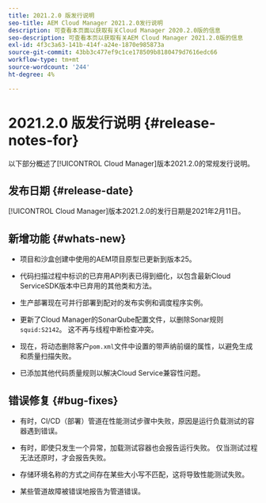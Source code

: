 ```yaml
---
title: 2021.2.0 版发行说明
seo-title: AEM Cloud Manager 2021.2.0发行说明
description: 可查看本页面以获取有关Cloud Manager 2020.2.0版的信息
seo-description: 可查看本页以获取有关AEM Cloud Manager 2021.2.0版的信息
exl-id: 4f3c3a63-141b-414f-a24e-1870e985873a
source-git-commit: 43bb3c477ef9c1ce178509b8180479d7616edc66
workflow-type: tm+mt
source-wordcount: '244'
ht-degree: 4%

---
```


# 2021.2.0 版发行说明 {#release-notes-for}

以下部分概述了[!UICONTROL Cloud Manager]版本2021.2.0的常规发行说明。

## 发布日期 {#release-date}

[!UICONTROL Cloud Manager]版本2021.2.0的发行日期是2021年2月11日。

## 新增功能 {#whats-new}

* 项目和沙盒创建中使用的AEM项目原型已更新到版本25。

* 代码扫描过程中标识的已弃用API列表已得到细化，以包含最新Cloud ServiceSDK版本中已弃用的其他类和方法。

* 生产部署现在可并行部署到配对的发布实例和调度程序实例。

* 更新了Cloud Manager的SonarQube配置文件，以删除Sonar规则`squid:S2142`。 这不再与线程中断检查冲突。

* 现在，将动态删除客户`pom.xml`文件中设置的带声纳前缀的属性，以避免生成和质量扫描失败。

* 已添加其他代码质量规则以解决Cloud Service兼容性问题。

## 错误修复 {#bug-fixes}

* 有时，CI/CD（部署）管道在性能测试步骤中失败，原因是运行负载测试的容器遇到错误。

* 有时，即使只发生一个异常，加载测试容器也会报告运行失败。 仅当测试过程无法还原时，才会报告失败。

* 存储环境名称的方式之间存在某些大小写不匹配，这将导致性能测试失败。

* 某些管道故障被错误地报告为管道错误。

